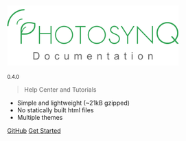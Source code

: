 ![logo](_icon.svg)

<small>0.4.0</small>

> Help Center and Tutorials

- Simple and lightweight (~21kB gzipped)
- No statically built html files
- Multiple themes

[GitHub](https://github.com/docsifyjs/docsify/)
[Get Started](#docsify)